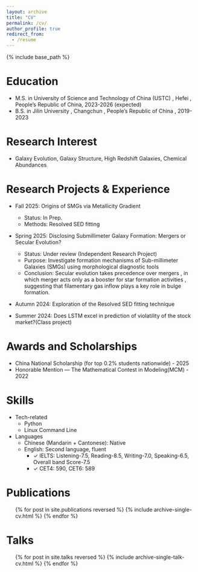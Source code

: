```yaml
---
layout: archive
title: "CV"
permalink: /cv/
author_profile: true
redirect_from:
  - /resume
---
```


{% include base_path %}

Education
======
* M.S. in University of Science and Technology of China (USTC) , Hefei , People’s Republic of China,  2023-2026 (expected)
* B.S. in Jilin University , Changchun , People’s Republic of China , 2019-2023 
  
Research Interest
======
* Galaxy Evolution, Galaxy Structure, High Redshift Galaxies, Chemical Abundances

Research Projects & Experience
======
* Fall 2025: Origins of SMGs via Metallicity Gradient
  * Status: In Prep.
  * Methods: Resolved SED fitting
    
* Spring 2025: Disclosing Submillimeter Galaxy Formation: Mergers or Secular Evolution?
  * Status: Under review (Independent Research Project)
  * Purpose: Investigate formation mechanisms of Sub-millimeter Galaxies (SMGs)
    using morphological diagnostic tools
  * Conclusion: Secular evolution takes precedence over mergers , in which merger
    acts only as a booster for star formation activities , suggesting that filamentary
    gas inflow plays a key role in bulge formation.

* Autumn 2024: Exploration of the Resolved SED fitting technique
  
* Summer 2024: Does LSTM excel in prediction of violatility of the stock market?(Class project)

Awards and Scholarships
======
* China National Scholarship (for top 0.2% students nationwide) - 2025
* Honorable Mention — The Mathematical Contest in Modeling(MCM) - 2022
  
Skills
======
* Tech-related
  * Python
  * Linux Command Line   
* Languages
  * Chinese (Mandarin + Cantonese): Native
  * English: Second language, fluent
    * ✓ IELTS: Listening-7.5, Reading-8.5, Writing-7.0, Speaking-6.5, Overall band Score-7.5
    * ✓ CET4: 590, CET6: 589

Publications
======
  <ul>{% for post in site.publications reversed %}
    {% include archive-single-cv.html %}
  {% endfor %}</ul>
  
Talks
======
  <ul>{% for post in site.talks reversed %}
    {% include archive-single-talk-cv.html  %}
  {% endfor %}</ul>
  
